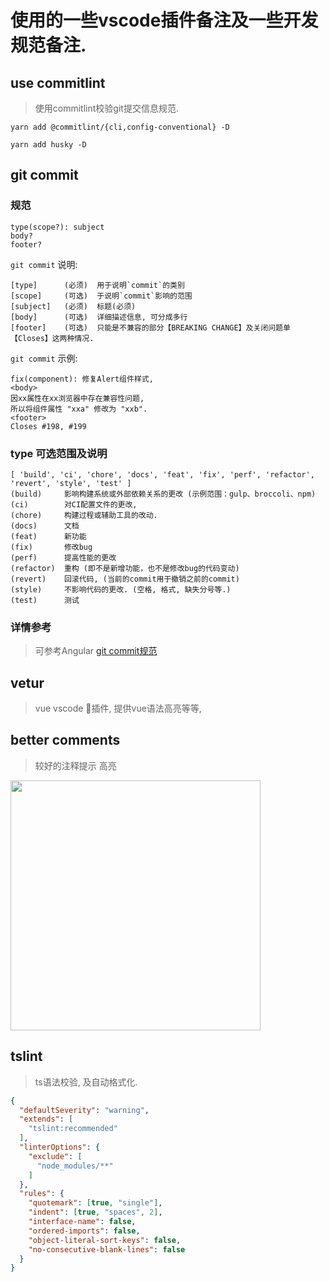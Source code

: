 # 使用的一些vscode插件备注及一些开发规范备注.

## use commitlint 
> 使用commitlint校验git提交信息规范.

`yarn add @commitlint/{cli,config-conventional} -D`

`yarn add husky -D`

## git commit 
### 规范
```
type(scope?): subject
body?
footer?
```
`git commit` 说明:
```
[type]      (必须)  用于说明`commit`的类别 
[scope]     (可选)  于说明`commit`影响的范围
[subject]   (必须)  标题(必须)
[body]      (可选)  详细描述信息, 可分成多行
[footer]    (可选)  只能是不兼容的部分【BREAKING CHANGE】及关闭问题单【Closes】这两种情况.
```

`git commit` 示例:
```
fix(component): 修复Alert组件样式,
<body>
因xx属性在xx浏览器中存在兼容性问题,
所以将组件属性 "xxa" 修改为 "xxb".
<footer>
Closes #198, #199
```

### type 可选范围及说明
```
[ 'build', 'ci', 'chore', 'docs', 'feat', 'fix', 'perf', 'refactor', 'revert', 'style', 'test' ]
(build)     影响构建系统或外部依赖关系的更改 (示例范围：gulp、broccoli、npm)
(ci)        对CI配置文件的更改,
(chore)     构建过程或辅助工具的改动.
(docs)      文档
(feat)      新功能
(fix)       修改bug
(perf)      提高性能的更改
(refactor)  重构 (即不是新增功能，也不是修改bug的代码变动)
(revert)    回滚代码, (当前的commit用于撤销之前的commit)
(style)     不影响代码的更改. (空格, 格式, 缺失分号等.)
(test)      测试
```

### 详情参考 
> 可参考Angular [git commit规范](https://github.com/angular/angular/blob/master/CONTRIBUTING.md#commit)


## vetur
> vue vscode 插件, 提供vue语法高亮等等,

## better comments 
> 较好的注释提示 高亮
<div align="left">
    <img src="https://github.com/aaron-bond/better-comments/raw/master/images/better-comments.PNG" height=400 width="auto"/>
</div>

## tslint
> ts语法校验, 及自动格式化.
```json
{
  "defaultSeverity": "warning",
  "extends": [
    "tslint:recommended"
  ],
  "linterOptions": {
    "exclude": [
      "node_modules/**"
    ]
  },
  "rules": {
    "quotemark": [true, "single"],
    "indent": [true, "spaces", 2],
    "interface-name": false,
    "ordered-imports": false,
    "object-literal-sort-keys": false,
    "no-consecutive-blank-lines": false
  }
}
```
